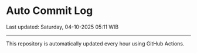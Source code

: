 # Auto Commit Log

Last updated: Saturday, 04-10-2025 05:11 WIB

---

This repository is automatically updated every hour using GitHub Actions.
